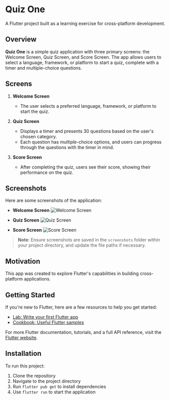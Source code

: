 # Quiz One

A Flutter project built as a learning exercise for cross-platform development.

## Overview

**Quiz One** is a simple quiz application with three primary screens: the Welcome Screen, Quiz Screen, and Score Screen. The app allows users to select a language, framework, or platform to start a quiz, complete with a timer and multiple-choice questions.

## Screens

1. **Welcome Screen**
   - The user selects a preferred language, framework, or platform to start the quiz.

2. **Quiz Screen**
   - Displays a timer and presents 30 questions based on the user's chosen category.
   - Each question has multiple-choice options, and users can progress through the questions with the timer in mind.

3. **Score Screen**
   - After completing the quiz, users see their score, showing their performance on the quiz.

## Screenshots

Here are some screenshots of the application:

- **Welcome Screen**
  ![Welcome Screen](screenshots/welcome_screen.png)

- **Quiz Screen**
  ![Quiz Screen](screenshots/quiz_screen.png)

- **Score Screen**
  ![Score Screen](screenshots/score_screen.png)

> **Note**: Ensure screenshots are saved in the `screenshots` folder within your project directory, and update the file paths if necessary.

## Motivation

This app was created to explore Flutter's capabilities in building cross-platform applications.

## Getting Started

If you're new to Flutter, here are a few resources to help you get started:

- [Lab: Write your first Flutter app](https://docs.flutter.dev/get-started/codelab)
- [Cookbook: Useful Flutter samples](https://docs.flutter.dev/cookbook)

For more Flutter documentation, tutorials, and a full API reference, visit the [Flutter website](https://docs.flutter.dev/).

## Installation

To run this project:

1. Clone the repository
2. Navigate to the project directory
3. Run `flutter pub get` to install dependencies
4. Use `flutter run` to start the application
